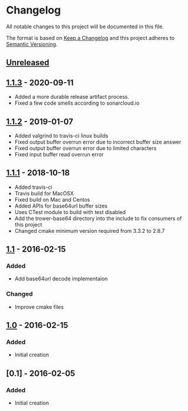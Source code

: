 # Changelog
All notable changes to this project will be documented in this file.

The format is based on [Keep a Changelog](http://keepachangelog.com/en/1.0.0/)
and this project adheres to [Semantic Versioning](http://semver.org/spec/v2.0.0.html).

## [Unreleased]

## [1.1.3] - 2020-09-11
- Added a more durable release artifact process.
- Fixed a few code smells according to sonarcloud.io

## [1.1.2] - 2019-01-07
- Added valgrind to travis-ci linux builds
- Fixed output buffer overrun error due to incorrect buffer size answer
- Fixed output buffer overrun error due to limited characters
- Fixed input buffer read overrun error

## [1.1.1] - 2018-10-18
- Added travis-ci
- Travis build for MacOSX
- Fixed build on Mac and Centos
- Added APIs for base64url buffer sizes
- Uses CTest module to build with test disabled
- Add the trower-base64 directory into the include to fix consumers of this project
- Changed cmake minimum version required from 3.3.2 to 2.8.7

## [1.1] - 2016-02-15
### Added
- Add base64url decode implementaion
### Changed
- Improve cmake files
## [1.0] - 2016-02-15
### Added
- Initial creation

## [0.1] - 2016-02-05
### Added
- Initial creation

[Unreleased]: https://github.com/Comcast/trower-base64/compare/v1.1.3...HEAD
[1.1.3]: https://github.com/Comcast/trower-base64/compare/v1.1.2...v1.1.3
[1.1.2]: https://github.com/Comcast/trower-base64/compare/v1.1.1...v1.1.2
[1.1.1]: https://github.com/Comcast/trower-base64/compare/v1.1...v1.1.1
[1.1]: https://github.com/Comcast/trower-base64/compare/v1.0...v1.1
[1.0]: https://github.com/Comcast/trower-base64/compare/3e997140737790d284de03a5ef6f497798673750...v1.0
